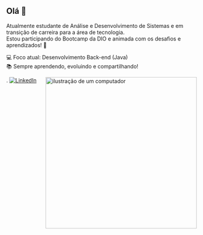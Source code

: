 ## Olá 👋

Atualmente estudante de Análise e Desenvolvimento de Sistemas e em transição de carreira para a área de tecnologia.  
Estou participando do Bootcamp da DIO e animada com os desafios e aprendizados! 🚀

💻 Foco atual: Desenvolvimento Back-end (Java)  
📚 Sempre aprendendo, evoluindo e compartilhando!

.	[![LinkedIn](https://img.shields.io/badge/LinkedIn-0077B5?style=for-the-badge&logo=linkedin&logoColor=white)](https://www.linkedin.com/in/thayuana-dev)
<img src="https://raw.githubusercontent.com/MicaelliMedeiros/micaellimedeiros/master/image/computer-illustration.png" alt="ilustração de um computador" min-width="400px" max-width="400px" width="400px" align="right">




